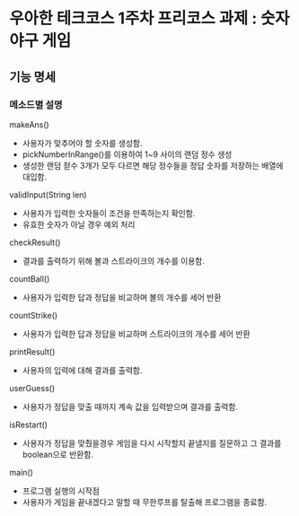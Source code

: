 # 우아한 테크코스 1주차 프리코스 과제 : 숫자 야구 게임

## 기능 명세
### 메소드별 설명
makeAns()
- 사용자가 맞추어야 할 숫자를 생성함.
- pickNumberInRange()를 이용하여 1~9 사이의 랜덤 정수 생성
- 생성한 랜덤 젇수 3개가 모두 다르면 해당 정수들을 정답 숫자를 저장하는 배열에 대입함.

validInput(String len)
- 사용자가 입력한 숫자들이 조건을 만족하는지 확인함.
- 유효한 숫자가 아닐 경우 예외 처리

checkResult()
- 결과를 출력하기 위해 볼과 스트라이크의 개수를 이용함.

countBall()
- 사용자가 입력한 답과 정답을 비교하며 볼의 개수를 세어 반환

countStrike()
- 사용자가 입력한 답과 정답을 비교하며 스트라이크의 개수를 세어 반환

printResult()
- 사용자의 입력에 대해 결과를 출력함.

userGuess()
- 사용자가 정답을 맞출 때까지 계속 값을 입력받으며 결과를 출력함.

isRestart()
- 사용자가 정답을 맞췄을경우 게임을 다시 시작할지 끝낼지를 질문하고 그 결과를 boolean으로 반환함.

main()
- 프로그램 실행의 시작점
- 사용자가 게임을 끝내겠다고 말할 때 무한루프를 탈출해 프로그램을 종료함.